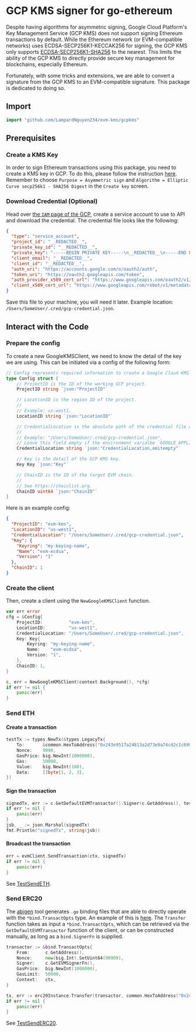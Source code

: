 # GCP KMS signer for go-ethereum
Despite having algorithms for asymmetric signing, Google Cloud Platform's Key Management Service (GCP KMS) does not support signing Ethereum transactions by default.
While the Ethereum network (or EVM-compatible networks) uses ECDSA-SECP256K1-KECCAK256 for signing, the GCP KMS only supports 
[ECDSA-SECP256K1-SHA256](https://cloud.google.com/kms/docs/algorithms#elliptic_curve_signing_algorithms) to the nearest. 
This limits the ability of the GCP KMS to directly provide secure key management for blockchains,
especially Ethereum.

Fortunately, with some tricks and extensions, we are able to convert a signature from the GCP KMS to an EVM-compatible signature.
This package is dedicated to doing so.
## Import
```go
import "github.com/LampardNguyen234/evm-kms/gcpkms"
```

## Prerequisites
### Create a KMS Key
In order to sign Ethereum transactions using this package, you need to create a
KMS key in GCP. To do this, please follow the instruction [here](https://cloud.google.com/kms/docs/creating-asymmetric-keys).
Remember to choose `Purpose = Asymmetric sign` and `Algorithm = Elliptic Curve secp256k1 - SHA256 Digest` in the 
`Create key` screen. 

### Download Credential (Optional)
Head over [the `IAM` page of the GCP](https://cloud.google.com/iam/docs/service-accounts), create a service account to use to API and download the credential.
The credential file looks like the following:
```json
{
  "type": "service_account",
  "project_id": "__REDACTED__",
  "private_key_id": "__REDACTED__",
  "private_key": "-----BEGIN PRIVATE KEY-----\n__REDACTED__\n-----END PRIVATE KEY-----\n",
  "client_email": "__REDACTED__",
  "client_id": "__REDACTED__",
  "auth_uri": "https://accounts.google.com/o/oauth2/auth",
  "token_uri": "https://oauth2.googleapis.com/token",
  "auth_provider_x509_cert_url": "https://www.googleapis.com/oauth2/v1/certs",
  "client_x509_cert_url": "https://www.googleapis.com/robot/v1/metadata/x509/__REDACTED__"
}
```
Save this file to your machine, you will need it later. Example location: `/Users/SomeUser/.cred/gcp-credential.json`.

## Interact with the Code

### Prepare the config
To create a new GoogleKMSClient, we need to know the detail of the key we are using. This can be initiated via a config
of the following form:
```go
// Config represents required information to create a Google Cloud KMS client.
type Config struct {
	// ProjectID is the ID of the working GCP project.
	ProjectID string `json:"ProjectID"`

	// LocationID is the region ID of the project.
	//
	// Example: us-west1.
	LocationID string `json:"LocationID"`

	// CredentialLocation is the absolute path of the credential file downloaded from the GCP.
	//
	// Example: "/Users/SomeUser/.cred/gcp-credential.json".
	// Leave this field empty if the environment varialbe `GOOGLE_APPLICATION_CREDENTIALS` has been set.
	CredentialLocation string `json:"CredentialLocation,omitempty"`

	// Key is the detail of the GCP KMS key.
	Key Key `json:"Key"`

	// ChainID is the ID of the target EVM chain.
	//
	// See https://chainlist.org.
	ChainID uint64 `json:"ChainID"`
}
```

Here is an example config:
```json
{
  "ProjectID": "evm-kms",
  "LocationID": "us-west1",
  "CredentialLocation": "/Users/SomeUser/.cred/gcp-credential.json",
  "Key": {
    "Keyring": "my-keying-name",
    "Name": "evm-ecdsa",
    "Version": "1"
  },
  "ChainID": 1
}
```

### Create the client

Then, create a client using the `NewGoogleKMSClient` function.
```go
var err error
cfg = &Config{
    ProjectID:          "evm-kms",
    LocationID:         "us-west1",
    CredentialLocation: "/Users/SomeUser/.cred/gcp-credential.json",
    Key: Key{
        Keyring: "my-keying-name",
        Name:    "evm-ecdsa",
        Version: "1",
    },
    ChainID: 1,
}

c, err = NewGoogleKMSClient(context.Background(), *cfg)
if err != nil {
    panic(err)
}
```

### Send ETH
#### Create a transaction
```go
testTx := types.NewTx(&types.LegacyTx{
    To:       &common.HexToAddress("0x243e9517a24813a2d73e9a74cd2c1c699d0ff7a5"),
    Nonce:    9090,
    GasPrice: big.NewInt(1000000),
    Gas:      50000,
    Value:    big.NewInt(100),
    Data:     []byte{1, 2, 3},
})
```

#### Sign the transaction
```go
signedTx, err := c.GetDefaultEVMTransactor().Signer(c.GetAddress(), testTx)
if err != nil {
    panic(err)
}
jsb, _ := json.Marshal(signedTx)
fmt.Println("signedTx", string(jsb))
```

#### Broadcast the transaction
```go
err = evmClient.SendTransaction(ctx, signedTx)
if err != nil {
    panic(err)
}
```

See [TestSendETH](signer_test.go).

### Send ERC20
The [abigen](https://geth.ethereum.org/docs/dapp/native-bindings) tool generates `.go` binding files that are able to directly operate with the `*bind.TransactOpts` type. 
An example of this is [here](../common/erc20/ERC20.go). The `Transfer` function takes as input a `*bind.TransactOpts`, which
can be retrieved via the `GetDefaultEVMTransactor` function of the client, or can be constructed manually, as long as 
a `bind.SignerFn` is supplied.
```go
transactor := &bind.TransactOpts{
    From:      c.GetAddress(),
    Nonce:     new(big.Int).SetUint64(90909),
    Signer:    c.GetEVMSignerFn(),
    GasPrice:  big.NewInt(1000000),
    GasLimit:  50000,
    Context:   ctx,
}

tx, err := erc20Instance.Transfer(transactor, common.HexToAddress("0x243e9517a24813a2d73e9a74cd2c1c699d0ff7a5"), new(big.Int).SetUint64(1000))
if err != nil {
    panic(err)
}
```

See [TestSendERC20](signer_test.go).
